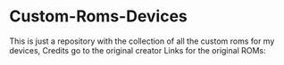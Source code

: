# Custom-Roms-Devices
This is just a repository with the collection of all the custom roms for my devices,
Credits go to the original creator
Links for the original ROMs:

